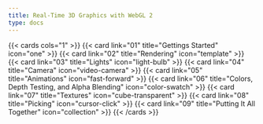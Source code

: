 ```yaml
---
title: Real-Time 3D Graphics with WebGL 2
type: docs
---
```


{{< cards cols="1" >}}
{{< card link="01" title="Gettings Started" icon="one" >}}
{{< card link="02" title="Rendering" icon="template" >}}
{{< card link="03" title="Lights" icon="light-bulb" >}}
{{< card link="04" title="Camera" icon="video-camera" >}}
{{< card link="05" title="Animations" icon="fast-forward" >}}
{{< card link="06" title="Colors, Depth Testing, and Alpha Blending" icon="color-swatch" >}}
{{< card link="07" title="Textures" icon="cube-transparent" >}}
{{< card link="08" title="Picking" icon="cursor-click" >}}
{{< card link="09" title="Putting It All Together" icon="collection" >}}
{{< /cards >}}
